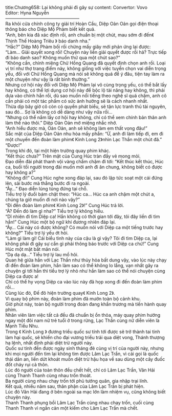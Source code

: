 title:Chương658: Lại không phải đi gây sự
content:
Convertor: Vovo<br>Editor: Hyna Nguyễn<br>————————————————–<br>Ra khỏi cửa chính công ty giải trí Hoàn Cầu, Diệp Oản Oản gọi điện thoại thông báo cho Diệp Mộ Phàm biết kết quả.<br>“Anh, bên kia đã xác định rồi, anh chuẩn bị một chút, mau sớm đi đến《 Thịnh Thế Hoàng Triêu 》 báo danh nha.”<br>“Hắc?” Diệp Mộ Phàm bối rối chừng mấy giây mới phản ứng lại được: “Làm… Giải quyết xong rồi! Chuyện này liền giải quyết được rồi hả? Trực tiếp đi báo danh sao? Không muốn thử qua một chút sao?”<br>“Không cần, chính miệng Chử Hồng Quang đã quyết định chọn anh rồi. Loại vị trí như thợ trang điểm này, không giống với việc tuyển chọn vai diễn trọng yếu, đối với Chử Hồng Quang mà nói sẽ không quá để ý đâu, tiện tay làm ra một chuyện như vậy là rất bình thường.”<br>Nhưng cơ hội này đối với Diệp Mộ Phàm lại vô cùng trọng yếu, có thể bắt lấy hay không, có thể lợi dụng cơ hội này để bộc lộ tài năng hay không, thì phải dựa vào chính hắn rồi, dù sao muốn nổi tiếng theo nghệ sĩ quá chậm, anh cô cần phải có một tác phẩm có sức ảnh hưởng sẽ là cách nhanh nhất.<br>Thừa dịp bây giờ cô còn có quyền phát biểu, sẽ tận lực tranh thủ tài nguyên, sau đó… Sợ là không có dễ dàng như vậy nữa rồi…<br>“Nhưng có thể nắm lấy cơ hội hay không, chỉ có thể xem chính bản thân anh làm thế nào thôi.” Diệp Oản Oản mở miệng nhắc nhở.<br>“Anh hiểu được mà, Oản Oản, anh sẽ không làm em thất vọng đâu!”<br>Sắc mặt của Diệp Oản Oản nhu hòa mấy phần: “Ừ, anh đi làm tiếp đi, em đi một chuyến đến đoàn làm phim《 Kinh Long 2》nhìn Lạc Thần một chút đã.”<br>“Được!”<br>Trong khi đó, tại một hiện trường quay phim khác.<br>“Kết thúc chưa?” Trên mặt của Cung Húc tràn đầy vẻ mong mỏi.<br>Đạo diễn đài phát thanh vội vàng chầm chậm đi tới: “Kết thúc kết thúc, Húc ca, buổi tối người trong đài muốn mời anh đi ăn chung, không biết có được hay không a?”<br>“Không đi!” Cung Húc nghe xong đáp lại, sau đó lập tức soạt một cái đứng lên, sải bước mà thẳng bước đi ra ngoài.<br>“Ây…” Đạo diễn lúng túng đứng tại chỗ.<br>Tiểu trợ lý đuổi bám chặt theo: “Húc ca… Húc ca anh chậm một chút a, chúng ta giờ muốn đi nơi nào vậy?”<br>“Đi đến đoàn làm phim《 Kinh Long 2》!” Cung Húc trả lời.<br>“À? Đến đó làm gì nha?” Tiểu trợ lý không hiểu.<br>“Dĩ nhiên đi tìm Diệp ca! Hắn không có thời gian tới đây, tôi đây liền đi tìm hắn!” Cung Húc một bộ ngữ khí đương nhiên đáp lại.<br>“Ây… Cái này có được không? Có muốn nói với Diệp ca một tiếng trước hay không?” Tiểu trợ lý yếu ớt hỏi.<br>“Làm gì làm gì! Cái biểu tình này của cậu là gì vậy? Tôi đi tìm Diệp ca, lại không phải đi gây sự cần gì phải thông báo trước với Diệp ca chứ!” Cung Húc một mặt bất mãn nói.<br>“Dạ dạ dạ…” Tiểu trợ lý lau mồ hôi.<br>Quan hệ giữa hắn với Lạc Thần như thủy hỏa bất dung vậy, vào lúc này chạy đi đến đoàn làm phim, hắn làm sao có thể không lo lắng, vạn nhất gây ra chuyện gì tới hắn thì tiểu trợ lý nhỏ như hắn làm sao có thể nói chuyện cùng Diệp ca được a!<br>Chỉ có thể hy vọng Diệp ca vào lúc này đã họp xong đi đến đoàn làm phim rồi…<br>Cùng lúc đó, Đế đô hiện trường quay《 Kinh Long 2》.<br>Vì quay bộ phim này, đoàn làm phim đã mướn toàn bộ cảnh khu.<br>Giờ phút này, toàn bộ người trong đoàn đang khẩn trương mà tiến hành quay phim.<br>Nhân viên làm việc tất cả đều đã chuẩn bị ổn thỏa, máy quay phim hướng ngay một đôi nam nữ trẻ tuổi ở trong rừng, Lạc Thần cùng nữ diễn viên là Mạnh Tiểu Nhu.<br>Trong 《 Kinh Long 》 đương triều quốc sư tính tới được sẽ trở thành tai tinh làm hại quốc, sẽ khiến cho đại vương triều trải qua diệt vong, Thánh thượng hạ lệnh, nhất định phải diệt trừ người này.<br>Quốc sư tính đến được ngày sinh tháng đẻ cùng vị trí của người này, nhưng khi mọi người đến tìm lại không tìm được Lâm Lạc Trần, vì cái gọi là quốc thái dân an, liền dứt khoát muốn diệt trừ hậu họa về sau dùng một cây đuốc đốt cháy rụi cả thôn.<br>Lúc đó người của toàn thôn đều chết hết, chỉ có Lâm Lạc Trần, Vân Hải cùng Thanh Thanh cùng nhau trốn thoát.<br>Ba người cùng nhau chạy trốn tới phủ tướng quân, gia nhập trại lính.<br>Kết quả, nhiều năm sau, thân phận của Lâm Lạc Trần bị phát hiện.<br>Lúc đó Vân Hải đang ở bên ngoài sa mạc lớn làm nhiệm vụ, cũng không biết chuyện này.<br>Thanh Thanh phụng bồi Lâm Lạc Trần cùng nhau chạy trốn, cuối cùng Thanh Thanh vì ngăn cản một kiếm cho Lâm Lạc Trần mà chết.